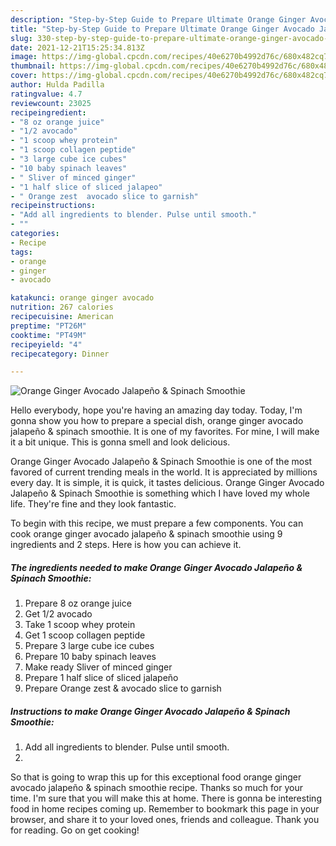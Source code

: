 ```yaml
---
description: "Step-by-Step Guide to Prepare Ultimate Orange Ginger Avocado Jalapeño &amp;amp; Spinach Smoothie"
title: "Step-by-Step Guide to Prepare Ultimate Orange Ginger Avocado Jalapeño &amp;amp; Spinach Smoothie"
slug: 330-step-by-step-guide-to-prepare-ultimate-orange-ginger-avocado-jalapeno-and-amp-spinach-smoothie
date: 2021-12-21T15:25:34.813Z
image: https://img-global.cpcdn.com/recipes/40e6270b4992d76c/680x482cq70/orange-ginger-avocado-jalapeno-spinach-smoothie-recipe-main-photo.jpg
thumbnail: https://img-global.cpcdn.com/recipes/40e6270b4992d76c/680x482cq70/orange-ginger-avocado-jalapeno-spinach-smoothie-recipe-main-photo.jpg
cover: https://img-global.cpcdn.com/recipes/40e6270b4992d76c/680x482cq70/orange-ginger-avocado-jalapeno-spinach-smoothie-recipe-main-photo.jpg
author: Hulda Padilla
ratingvalue: 4.7
reviewcount: 23025
recipeingredient:
- "8 oz orange juice"
- "1/2 avocado"
- "1 scoop whey protein"
- "1 scoop collagen peptide"
- "3 large cube ice cubes"
- "10 baby spinach leaves"
- " Sliver of minced ginger"
- "1 half slice of sliced jalapeo"
- " Orange zest  avocado slice to garnish"
recipeinstructions:
- "Add all ingredients to blender. Pulse until smooth."
- ""
categories:
- Recipe
tags:
- orange
- ginger
- avocado

katakunci: orange ginger avocado 
nutrition: 267 calories
recipecuisine: American
preptime: "PT26M"
cooktime: "PT49M"
recipeyield: "4"
recipecategory: Dinner

---
```



![Orange Ginger Avocado Jalapeño &amp; Spinach Smoothie](https://img-global.cpcdn.com/recipes/40e6270b4992d76c/680x482cq70/orange-ginger-avocado-jalapeno-spinach-smoothie-recipe-main-photo.jpg)

Hello everybody, hope you're having an amazing day today. Today, I'm gonna show you how to prepare a special dish, orange ginger avocado jalapeño &amp; spinach smoothie. It is one of my favorites. For mine, I will make it a bit unique. This is gonna smell and look delicious.

Orange Ginger Avocado Jalapeño &amp; Spinach Smoothie is one of the most favored of current trending meals in the world. It is appreciated by millions every day. It is simple, it is quick, it tastes delicious. Orange Ginger Avocado Jalapeño &amp; Spinach Smoothie is something which I have loved my whole life. They're fine and they look fantastic.




To begin with this recipe, we must prepare a few components. You can cook orange ginger avocado jalapeño &amp; spinach smoothie using 9 ingredients and 2 steps. Here is how you can achieve it.

<!--inarticleads1-->

##### The ingredients needed to make Orange Ginger Avocado Jalapeño &amp; Spinach Smoothie:

1. Prepare 8 oz orange juice
1. Get 1/2 avocado
1. Take 1 scoop whey protein
1. Get 1 scoop collagen peptide
1. Prepare 3 large cube ice cubes
1. Prepare 10 baby spinach leaves
1. Make ready  Sliver of minced ginger
1. Prepare 1 half slice of sliced jalapeño
1. Prepare  Orange zest &amp; avocado slice to garnish




<!--inarticleads2-->

##### Instructions to make Orange Ginger Avocado Jalapeño &amp; Spinach Smoothie:

1. Add all ingredients to blender. Pulse until smooth.
1. 




So that is going to wrap this up for this exceptional food orange ginger avocado jalapeño &amp; spinach smoothie recipe. Thanks so much for your time. I'm sure that you will make this at home. There is gonna be interesting food in home recipes coming up. Remember to bookmark this page in your browser, and share it to your loved ones, friends and colleague. Thank you for reading. Go on get cooking!
